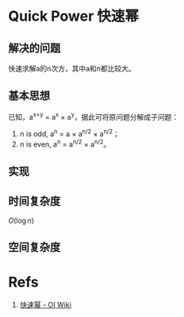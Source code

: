 # Quick Power 快速幂

## 解决的问题

快速求解a的n次方，其中a和n都比较大。

## 基本思想

已知，a<sup>x+y</sup> = a<sup>x</sup> $\times$ a<sup>y</sup>，据此可将原问题分解成子问题：

1. n is odd, a<sup>n</sup> = a $\times$ a<sup>n/2</sup> $\times$ a<sup>n/2</sup>；
2. n is even, a<sup>n</sup> = a<sup>n/2</sup> $\times$ a<sup>n/2</sup>。

## 实现

## 时间复杂度

$O(\log n)$

## 空间复杂度

# Refs

1. [快速幂 - OI Wiki](https://oi-wiki.org/math/binary-exponentiation/)